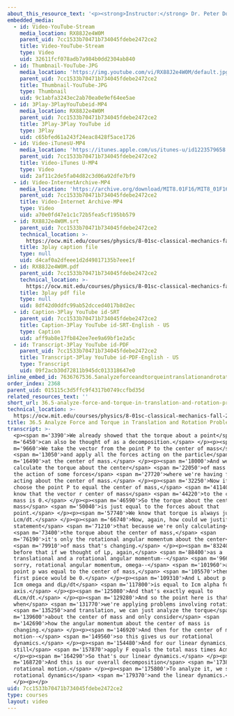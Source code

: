 ```yaml
---
about_this_resource_text: '<p><strong>Instructor:</strong> Dr. Peter Dourmashkin</p>'
embedded_media:
  - id: Video-YouTube-Stream
    media_location: RX88J2e4W0M
    parent_uid: 7cc1533b70471b734045fdebe2472ce2
    title: Video-YouTube-Stream
    type: Video
    uid: 32611fcf078adb7a984b0dd2304ab840
  - id: Thumbnail-YouTube-JPG
    media_location: 'https://img.youtube.com/vi/RX88J2e4W0M/default.jpg'
    parent_uid: 7cc1533b70471b734045fdebe2472ce2
    title: Thumbnail-YouTube-JPG
    type: Thumbnail
    uid: 9c1abfa3243ec2ab70ea0e9ef64ee5ae
  - id: 3Play-3PlayYouTubeid-MP4
    media_location: RX88J2e4W0M
    parent_uid: 7cc1533b70471b734045fdebe2472ce2
    title: 3Play-3Play YouTube id
    type: 3Play
    uid: c65bfed61a243f24eac8428f5ace1726
  - id: Video-iTunesU-MP4
    media_location: 'https://itunes.apple.com/us/itunes-u/id1223579658'
    parent_uid: 7cc1533b70471b734045fdebe2472ce2
    title: Video-iTunes U-MP4
    type: Video
    uid: 2af11c2de5fa04d82c3d06a92dfe7bf9
  - id: Video-InternetArchive-MP4
    media_location: 'https://archive.org/download/MIT8.01F16/MIT8_01F16_L36v04_360p.mp4'
    parent_uid: 7cc1533b70471b734045fdebe2472ce2
    title: Video-Internet Archive-MP4
    type: Video
    uid: a70e0fd47e1c1c72b5fea5cf195bb579
  - id: RX88J2e4W0M.srt
    parent_uid: 7cc1533b70471b734045fdebe2472ce2
    technical_location: >-
      https://ocw.mit.edu/courses/physics/8-01sc-classical-mechanics-fall-2016/week-12-rotations-and-translation-rolling/36.5-analyze-force-and-torque-in-translation-and-rotation-problems/36.5-analyze-force-and-torque-in-translation-and-rotation-problems/RX88J2e4W0M.srt
    title: 3play caption file
    type: null
    uid: d4caf0a2dfeee1d2d49817135b7eee1f
  - id: RX88J2e4W0M.pdf
    parent_uid: 7cc1533b70471b734045fdebe2472ce2
    technical_location: >-
      https://ocw.mit.edu/courses/physics/8-01sc-classical-mechanics-fall-2016/week-12-rotations-and-translation-rolling/36.5-analyze-force-and-torque-in-translation-and-rotation-problems/36.5-analyze-force-and-torque-in-translation-and-rotation-problems/RX88J2e4W0M.pdf
    title: 3play pdf file
    type: null
    uid: 8df42d0ddfc99ab52dcced4017b8d2ec
  - id: Caption-3Play YouTube id-SRT
    parent_uid: 7cc1533b70471b734045fdebe2472ce2
    title: Caption-3Play YouTube id-SRT-English - US
    type: Caption
    uid: aff9ab8e17fb842ee7ee9a69bf1e2a5c
  - id: Transcript-3Play YouTube id-PDF
    parent_uid: 7cc1533b70471b734045fdebe2472ce2
    title: Transcript-3Play YouTube id-PDF-English - US
    type: Transcript
    uid: 09f2acb30d72811b945dc013318647e0
inline_embed_id: 7636767536.5analyzeforceandtorqueintranslationandrotationproblems65695427
order_index: 2368
parent_uid: 015115c3d5ffc9f4317b0749ccfbd35d
related_resources_text: ''
short_url: 36.5-analyze-force-and-torque-in-translation-and-rotation-problems
technical_location: >-
  https://ocw.mit.edu/courses/physics/8-01sc-classical-mechanics-fall-2016/week-12-rotations-and-translation-rolling/36.5-analyze-force-and-torque-in-translation-and-rotation-problems/36.5-analyze-force-and-torque-in-translation-and-rotation-problems
title: 36.5 Analyze Force and Torque in Translation and Rotation Problems
transcript: >-
  <p><span m='3390'>We already showed that the torque about a point</span> <span
  m='6450'>can also be thought of as a decomposition.</span> </p><p><span
  m='9660'>We take the vector from the point P to the center of mass</span>
  <span m='13050'>and apply all the forces acting on the particle</span> <span
  m='16490'>at the center of mass.</span> </p><p><span m='18000'>And we can
  calculate the torque about the center</span> <span m='22050'>of mass due to
  the action of some forces</span> <span m='27720'>where we're having forces
  acting about the center of mass.</span> </p><p><span m='32250'>Now if we
  choose the point P to equal the center of mass,</span> <span m='41140'>then we
  know that the vector r center of mass</span> <span m='44220'>to the center of
  mass is 0.</span> </p><p><span m='46590'>So the torque about the center of
  mass</span> <span m='50040'>is just equal to the forces about that
  point.</span> </p><p><span m='57740'>We know that torque is always just
  Lcm/dt.</span> </p><p><span m='66740'>Now, again, how could we justify that
  statement</span> <span m='71210'>that because we're only calculating</span>
  <span m='73400'>the torque about the center of mass,</span> <span
  m='76190'>it's only the rotational angular momentum about the center</span>
  <span m='79910'>of mass that's changing.</span> </p><p><span m='83240'>We saw
  before that if we thought of Lp, again,</span> <span m='88400'>as a
  translational and a rotational angular momentum--</span> <span m='96620'>I'm
  sorry, rotational angular momentum, omega--</span> <span m='101960'>and the
  point p was equal to the center of mass,</span> <span m='105570'>then this
  first piece would be 0.</span> </p><p><span m='109310'>And L about p is only
  Icm omega and dLp/dt</span> <span m='117800'>is equal to Icm alpha for a fixed
  axis.</span> </p><p><span m='125080'>And that's exactly equal to
  dLcm/dt.</span> </p><p><span m='129280'>And so the point here is that
  when</span> <span m='131770'>we're applying problems involving rotation</span>
  <span m='135250'>and translation, we can just analyze the torque</span> <span
  m='139600'>about the center of mass and only consider</span> <span
  m='142690'>how the angular momentum about the center of mass is
  changing.</span> </p><p><span m='146920'>And then for the center of mass
  motion--</span> <span m='149560'>so this gives us our rotational
  dynamics.</span> </p><p><span m='154480'>And for our linear dynamics, we will
  still</span> <span m='157870'>apply F equals the total mass times Acm.</span>
  </p><p><span m='164290'>So that's our linear dynamics.</span> </p><p><span
  m='168720'>And this is our overall decomposition</span> <span m='173850'>of
  rotational motion.</span> </p><p><span m='175800'>To analyze it, we study the
  rotational dynamics</span> <span m='179370'>and the linear dynamics.</span>
  </p><p></p>
uid: 7cc1533b70471b734045fdebe2472ce2
type: courses
layout: video
---
```

